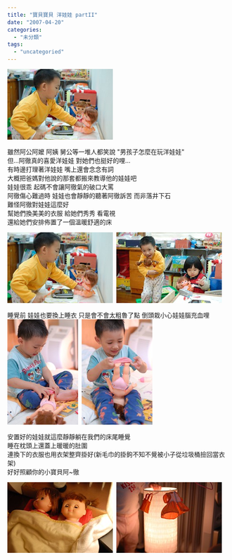 ```yaml
---
title: "寶貝寶貝 洋娃娃 partII"
date: "2007-04-20"
categories: 
  - "未分類"
tags: 
  - "uncategoried"
---
```


![](images/462281645_2ed65a3f09_m.jpg)

雖然阿公阿嬤 阿姨 舅公等一堆人都笑說 "男孩子怎麼在玩洋娃娃"  
但...阿徹真的喜愛洋娃娃 對她們也挺好的哩...  
有時邊打理著洋娃娃 嘴上還會念念有詞  
大概把爸媽對他說的那套都搬來教導他的娃娃吧  
娃娃很乖 起碼不會讓阿徹氣的破口大罵  
阿徹傷心難過時 娃娃也會靜靜的聽著阿徹訴苦 而非落井下石  
難怪阿徹對娃娃這麼好  
幫她們換美美的衣服 給她們秀秀 看電視  
還給她們安排佈置了一個溫暖舒適的床  
  
![](images/462281645_2ed65a3f09_m.jpg)  ![](images/462275628_2dd61fee7f_m.jpg)  
  
睡覺前 娃娃也要換上睡衣 只是會不會太粗魯了點 倒頭栽小心娃娃腦充血哩  
![](images/462270518_b5671b23f3_m.jpg)  ![](images/462270380_8b233b02e0_m.jpg)

安置好的娃娃就這麼靜靜躺在我們的床尾睡覺  
睡在枕頭上還蓋上暖暖的肚圍   
連換下的衣服也用衣架整齊掛好(新毛巾的掛鉤不知不覺被小子從垃圾桶撿回當衣架)  
好好照顧你的小寶貝阿~徹  
  
![](images/462279949_2a9dcf12b0_m.jpg)  ![](images/462270684_52dc58faed_m.jpg)
